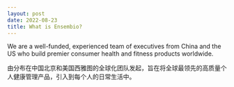 ```yaml
---
layout: post
date: 2022-08-23
title: What is Ensembio?
---
```

We are a well-funded, experienced team of executives from China and the US who build premier consumer health and fitness products worldwide.

由分布在中国北京和美国西雅图的全球化团队发起，旨在将全球最领先的高质量个人健康管理产品，引入到每个人的日常生活中。
